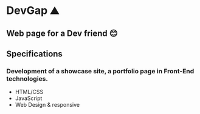 # DevGap ⛰️
## Web page for a Dev friend 😊

## Specifications
### Development of a showcase site, a portfolio page in Front-End technologies.
* HTML/CSS
* JavaScript
* Web Design & responsive

